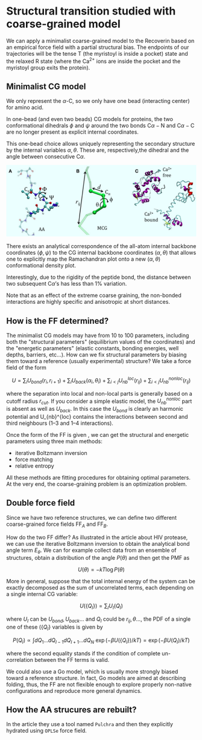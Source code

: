 
# Structural transition studied with coarse-grained model 

We can apply a minimalist coarse-grained model to the Recoverin based on an empirical force field with a partial structural bias. The endpoints of our trajectories will be the tense T (the myristoyl is inside a pocket) state and the relaxed R state (where the $\text{Ca}^{2+}$ ions are inside the pocket and the myristoyl group exits the protein). 


## Minimalist CG model 
We only represent the $\alpha$-C, so we only have one bead (interacting center) for amino acid. 

In one-bead (and even two beads) CG models for proteins, the two conformational dihedrals $\phi$ and $\psi$ around the two bonds $\text{C}\alpha-\text{N}$ and $\text{C}\alpha-\text{C}$ are no longer present as explicit internal coordinates. 

This one-bead choice allows uniquely representing the secondary structure by the internal variables $\alpha, \theta$. These are, respectively,the dihedral and the angle between consecutive $\text{C}\alpha$. 

![Alt text](CG_model.png)

There exists an analytical correspondence of the all-atom internal backbone coordinates $(\phi, \psi)$ to the CG internal backbone coordinates $(\alpha, \theta)$ that allows one to explicitly map the Ramachandran plot onto a new $(\alpha, \theta)$ conformational density plot. 

Interestingly, due to the rigidity of the peptide bond, the distance between two subsequent $\text{C}\alpha$’s has less than 1% variation.

Note that as an effect of the extreme coarse graining, the non-bonded interactions are highly specific and anisotropic at short distances. 


## How is the FF determined? 
The minimalist CG models may have from 10 to 100 parameters, including both the "structural parameters" (equilibrium values of the coordinates) and the "energetic parameters" (elastic constants, bonding energies, well depths, barriers, etc...). 
How can we fix structural parameters by biasing them toward a reference (usually experimental) structure? We take a force field of the form

$$U=\sum_i U_{bond}(r_i, r_{i+1})+\sum_i U_{back}(\alpha_i, \theta_i)+\sum_{i<j}U_{nb}^{loc}(r_{ij})+\sum_{i<j}U_{nb}^{non loc}(r_{ij})$$

where the separation into local and non-local parts is generally based on a cutoff radius $r_{cut}$. If you consider a simple elastic model, the $U_{nb}^{nonloc}$ part is absent as well as $U_{back}$. In this case the $U_{bond}$ is clearly an harmonic potential and U_{nb}^{loc} contains the interactions between second and third neighbours (1–3 and 1–4 interactions). 

Once the form of the FF is given , we can get the structural and energetic parameters using three main methods:
- iterative Boltzmann inversion
- force matching
- relative entropy

All these methods are fitting procedures for obtaining optimal parameters. At the very end, the coarse-graining problem is an optimization problem.


## Double force field 
Since we have two reference structures, we can define two different coarse-grained force fields $\text{FF}_A$ and $\text{FF}_B$. 

How do the two FF differ? As illustrated in the article about HIV protease, we can use the iterative Boltzmann inversion to obtain the analytical bond angle term $E_{\theta}$. We can for example collect data from an ensemble of structures, obtain a distribution of the angle $P(\theta)$ and then get the PMF as

$$U(\theta)=-kT\log{P(\theta)}$$

More in general, suppose that the total internal energy of the system can be exactly decomposed as the sum of uncorrelated terms, each depending on a single internal CG variable:

$$U(\{Q_I\})=\sum_I U_I(Q_I)$$

where $U_I$ can be $U_{bond}, U_{back}...$ and $Q_I$ could be $r_{ij}, \theta...$, the PDF of a single one of these $(\{Q_I\}$ variables is given by 

$$P(Q_I)\propto \int dQ_1...dQ_{I-1}dQ_{I+1}...dQ_{N} \ \exp{(-\beta U(\{Q_I\})/kT)}=\exp{(-\beta U(Q_I)/kT)}$$

where the second equality stands if the condition of complete un-correlation between the FF terms is valid. 






We could also use a Go model, which is usually more strongly biased toward a reference structure. In fact, Go models are aimed at describing folding, thus, the FF are not flexible enough to explore properly non-native configurations and reproduce more general dynamics.


## How the AA strucures are rebuilt?
In the article they use a tool named `Pulchra` and then they explicitly hydrated using `OPLSe` force field.



